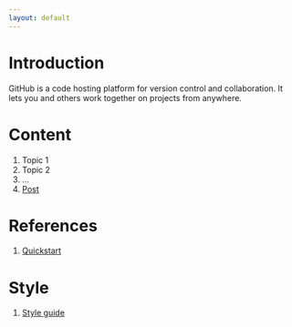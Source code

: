 ```yaml
---
layout: default
---
```


# Introduction

GitHub is a code hosting platform for version control and collaboration. It lets you and others work together on projects from anywhere.

# Content

1. Topic 1
2. Topic 2
3.  ...
4. [Post](/markdown_files/20230117.md)

# References

1. [Quickstart](https://docs.github.com/es/pages/quickstart)

# Style

1. [Style guide](/markdown_files/style.md)
